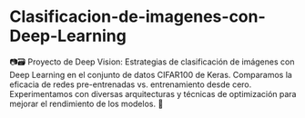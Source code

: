 # Clasificacion-de-imagenes-con-Deep-Learning

📷🗃 Proyecto de Deep Vision: Estrategias de clasificación de imágenes con Deep Learning en el conjunto de datos CIFAR100 de Keras. Comparamos la eficacia de redes pre-entrenadas vs. entrenamiento desde cero. Experimentamos con diversas arquitecturas y técnicas de optimización para mejorar el rendimiento de los modelos. 🤖

